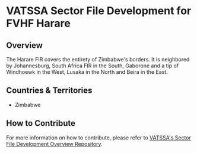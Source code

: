 # VATSSA Sector File Development for FVHF Harare

## Overview

The Harare FIR covers the entirety of Zimbabwe's borders. It is neighbored by Johannesburg, South Africa FIR in the South, Gaborone and a tip of Windhoewk in the West, Lusaka in the North and Beira in the East.

## Countries & Territories

- Zimbabwe

## How to Contribute

For more information on how to contribute, please refer to [VATSSA's Sector File Development Overview Repository](https://github.com/VATSIM-SSA/sectorfile-overview).
